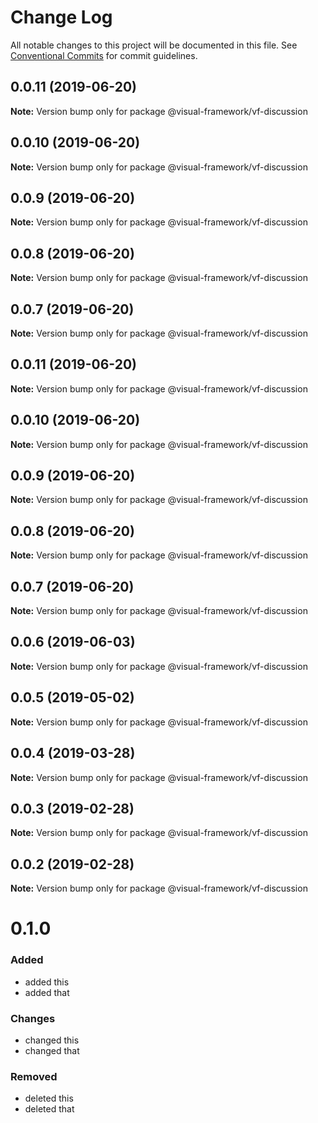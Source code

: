 # Change Log

All notable changes to this project will be documented in this file.
See [Conventional Commits](https://conventionalcommits.org) for commit guidelines.

## 0.0.11 (2019-06-20)

**Note:** Version bump only for package @visual-framework/vf-discussion





## 0.0.10 (2019-06-20)

**Note:** Version bump only for package @visual-framework/vf-discussion





## 0.0.9 (2019-06-20)

**Note:** Version bump only for package @visual-framework/vf-discussion





## 0.0.8 (2019-06-20)

**Note:** Version bump only for package @visual-framework/vf-discussion





## 0.0.7 (2019-06-20)

**Note:** Version bump only for package @visual-framework/vf-discussion





## 0.0.11 (2019-06-20)

**Note:** Version bump only for package @visual-framework/vf-discussion





## 0.0.10 (2019-06-20)

**Note:** Version bump only for package @visual-framework/vf-discussion





## 0.0.9 (2019-06-20)

**Note:** Version bump only for package @visual-framework/vf-discussion





## 0.0.8 (2019-06-20)

**Note:** Version bump only for package @visual-framework/vf-discussion





## 0.0.7 (2019-06-20)

**Note:** Version bump only for package @visual-framework/vf-discussion





## 0.0.6 (2019-06-03)

**Note:** Version bump only for package @visual-framework/vf-discussion





## 0.0.5 (2019-05-02)

**Note:** Version bump only for package @visual-framework/vf-discussion





## 0.0.4 (2019-03-28)

**Note:** Version bump only for package @visual-framework/vf-discussion





## 0.0.3 (2019-02-28)

**Note:** Version bump only for package @visual-framework/vf-discussion





## 0.0.2 (2019-02-28)

**Note:** Version bump only for package @visual-framework/vf-discussion





# 0.1.0

### Added
- added this
- added that

### Changes

- changed this
- changed that

### Removed

- deleted this
- deleted that
